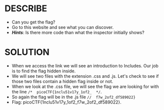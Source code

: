 # DESCRIBE
- Can you get the flag?
- Go to this website and see what you can discover.
- ***Hints***: Is there more code than what the inspector initially shows?
# SOLUTION
- When we access the link we will see an introduction to Includes. Our job is to find the flag hidden inside.
- We will see two files with the extension .css and .js. Let's check to see if those two files contain a hidden flag inside or not.
- When we look at the .css file, we will see the flag we are looking for with the line `/*  picoCTF{1nclu51v17y_1of2_  */`.
- So again the flag will be in the .js file `//  f7w_2of2_df589022}`
- Flag: picoCTF{1nclu51v17y_1of2_f7w_2of2_df589022}.
